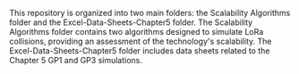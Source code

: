 This repository is organized into two main folders: the Scalability Algorithms folder and the Excel-Data-Sheets-Chapter5 folder. The Scalability Algorithms folder contains two algorithms designed to simulate LoRa collisions, providing an assessment of the technology's scalability. The Excel-Data-Sheets-Chapter5 folder includes data sheets related to the Chapter 5 GP1 and GP3 simulations.
